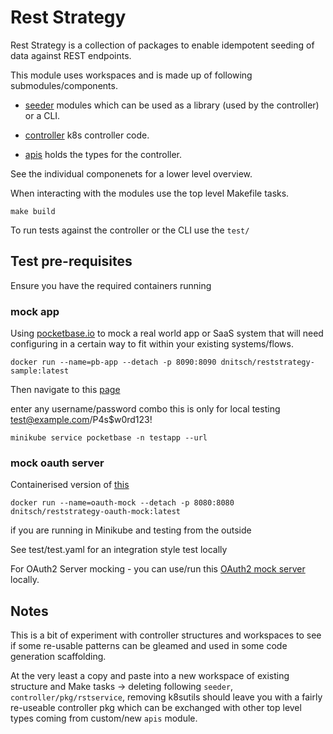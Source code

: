 # Rest Strategy

Rest Strategy is a collection of packages to enable idempotent seeding of data against REST endpoints.

This module uses workspaces and is made up of following submodules/components.

- [seeder](./seeder/README.md) modules which can be used as a library (used by the controller) or a CLI.

- [controller](./controller/README.md) k8s controller code.

- [apis](./apis/README.md) holds the types for the controller.

See the individual componenets for a lower level overview.

When interacting with the modules use the top level Makefile tasks.

`make build` 

To run tests against the controller or the CLI use the `test/`

## Test pre-requisites

Ensure you have the required containers running

### mock app

Using [pocketbase.io](https://pocketbase.io/) to mock a real world app or SaaS system that will need configuring in a certain way to fit within your existing systems/flows.

`docker run --name=pb-app --detach -p 8090:8090 dnitsch/reststrategy-sample:latest`

Then navigate to this [page](http://127.0.0.1:8090/_/?installer#)

enter any username/password combo this is only for local testing
test@example.com/P4s$w0rd123!

`minikube service pocketbase -n testapp --url`

### mock oauth server

Containerised version of [this](https://github.com/axa-group/oauth2-mock-server)

`docker run --name=oauth-mock --detach -p 8080:8080 dnitsch/reststrategy-oauth-mock:latest`


if you are running in Minikube and testing from the outside 




See test/test.yaml for an integration style test locally

For OAuth2 Server mocking - you can use/run this [OAuth2 mock server](https://github.com/axa-group/oauth2-mock-server#readme) locally.



## Notes

This is a bit of experiment with controller structures and workspaces to see if some re-usable patterns can be gleamed and used in some code generation scaffolding.

At the very least a copy and paste into a new workspace of existing structure and Make tasks -> deleting following `seeder`, `controller/pkg/rstservice`, removing k8sutils should leave you with a fairly re-useable controller pkg which can be exchanged with other top level types coming from custom/new `apis` module.